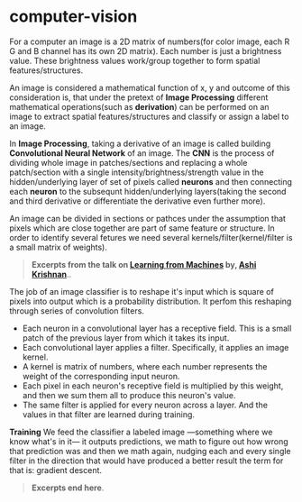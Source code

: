 # computer-vision
For a computer an image is a 2D matrix of numbers(for color image, each R G and B channel has its own 2D matrix). Each number is just a brightness value. These brightness values work/group together to form spatial features/structures.

An image is considered a mathematical function of x, y and outcome of this consideration is, that under the pretext of **Image Processing** different mathematical operations(such as **derivation**) can be performed on an image to extract spatial features/structures and classify or assign a label to an image.

In **Image Processing**, taking a derivative of an image is called building **Convolutional Neural Network** of an image. The **CNN** is the process of dividing whole image in patches/sections and replacing a whole patch/section with a single intensity/brightness/strength value in the hidden/underlying layer of set of pixels called **neurons** and then connecting each **neuron** to the subsequnt hidden/underlying layers(taking the second and third derivative or differentiate the derivative even further more).

An image can be divided in sections or pathces under the assumption that pixels which are close together are part of same feature or structure. In order to identify several fetures we need several kernels/filter(kernel/filter is a small matrix of weights).

> **Excerpts from the talk on [Learning from Machines](https://www.youtube.com/watch?v=02cFoST40K8&t=747s) by, [Ashi Krishnan](https://ashi.io)**.. 

The job of an image classifier is to reshape it's input which is square of pixels into output which is a probability distribution. It perfom this reshaping through series of convolution filters. 

-  Each neuron in a convolutional layer has a receptive field. This is a small patch of the previous layer from which it takes its input. 
- Each convolutional layer applies a filter. Specifically, it applies an image kernel. 
- A kernel is matrix of numbers, where each number represents the weight of the corresponding input neuron. 
- Each pixel in each neuron's receptive field is multiplied by this weight, and then we sum them all to produce this neuron's value.
- The same filter is applied for every neuron across a layer. And the values in that filter are learned during training. 
 
**Training**
We feed the classifier a labeled image —something where we know what's in it— it outputs predictions, we math to figure out how wrong that prediction was and then we math again, nudging each and every single filter in the direction that would have produced a better result the term for that is: gradient descent.
> **Excerpts end here**.

